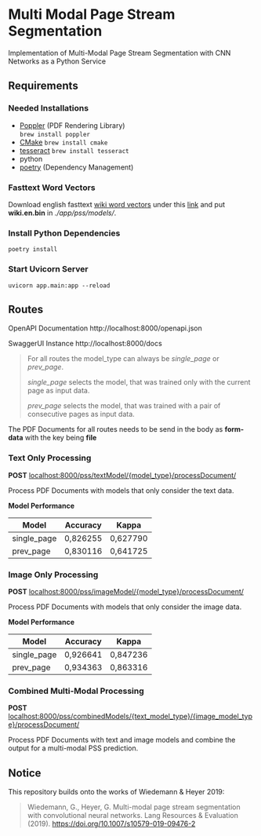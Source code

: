 # Multi Modal Page Stream Segmentation 

Implementation of Multi-Modal Page Stream Segmentation with CNN Networks as a Python Service

## Requirements

### Needed Installations

- [Poppler](https://poppler.freedesktop.org/) (PDF Rendering Library)   
    ```brew install poppler```
- [CMake](https://cmake.org/)
    ```brew install cmake```
- [tesseract](https://github.com/tesseract-ocr/tesseract)
    ```brew install tesseract```
- python
- [poetry](https://python-poetry.org/) (Dependency Management)

### Fasttext Word Vectors

Download english fasttext [wiki word vectors](https://fasttext.cc/docs/en/pretrained-vectors.html) under this [link](https://dl.fbaipublicfiles.com/fasttext/vectors-wiki/wiki.en.zip) and put **wiki.en.bin** in *./app/pss/models/*.

### Install Python Dependencies
```
poetry install
```

### Start Uvicorn Server
```
uvicorn app.main:app --reload
```

## Routes

OpenAPI Documentation http://localhost:8000/openapi.json

SwaggerUI Instance http://localhost:8000/docs

>For all routes the model_type can always be *single_page* or *prev_page*. 
>
>*single_page* selects the model, that was trained only with the current page as input data. 
>
>*prev_page* selects the model, that was trained with a pair of consecutive pages as input data.

The PDF Documents for all routes needs to be send in the body as **form-data** with the key being **file**

### Text Only Processing

**POST** <localhost:8000/pss/textModel/{model_type}/processDocument/> 

Process PDF Documents with models that only consider the text data.

**Model Performance**

Model | Accuracy | Kappa
--- | --- | ---
single_page | 0,826255 | 0,627790
prev_page | 0,830116 | 0,641725

### Image Only Processing

**POST** <localhost:8000/pss/imageModel/{model_type}/processDocument/>

Process PDF Documents with models that only consider the image data. 
 
**Model Performance**

Model | Accuracy | Kappa
--- | --- | ---
single_page | 0,926641 | 0,847236
prev_page | 0,934363 | 0,863316

### Combined Multi-Modal Processing

**POST** <localhost:8000/pss/combinedModels/{text_model_type}/{image_model_type}/processDocument/>

Process PDF Documents with text and image models and combine the output for a multi-modal PSS prediction.

## Notice

This repository builds onto the works of Wiedemann & Heyer 2019:
>Wiedemann, G., Heyer, G. Multi-modal page stream segmentation with convolutional neural networks.
>Lang Resources & Evaluation (2019). https://doi.org/10.1007/s10579-019-09476-2






